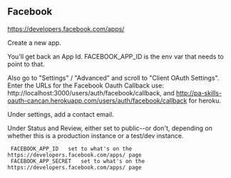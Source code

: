 ## Facebook

https://developers.facebook.com/apps/

Create a new app.

You'll get back an App Id.   FACEBOOK_APP_ID  is the env var that needs to point to that.

Also go to "Settings" / "Advanced" and scroll to "Client OAuth Settings".  Enter the URLs for the Facebook Oauth Callback
use: http://localhost:3000/users/auth/facebook/callback, and
http://pa-skills-oauth-cancan.herokuapp.com/users/auth/facebook/callback for heroku.


Under settings, add a contact email.

Under Status and Review, either set to public--or don't, depending on whether this is a production instance or a test/dev instance.

```
 FACEBOOK_APP_ID   set to what's on the https://developers.facebook.com/apps/ page
 FACEBOOK_APP_SECRET   set to what's on the https://developers.facebook.com/apps/ page
```


